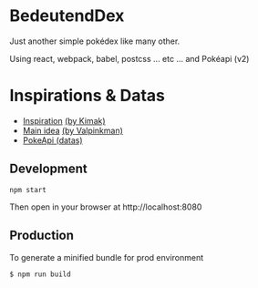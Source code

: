 # BedeutendDex

Just another simple pokédex like many other. 

Using react, webpack, babel, postcss ... etc ... and Pokéapi (v2)



# Inspirations & Datas

- [Inspiration](https://github.com/kimak/react-playlist-viewer) [(by Kimak)](https://github.com/kimak)
- [Main idea](https://github.com/valpinkman/meandex) [(by Valpinkman)](https://github.com/valpinkman)
- [PokeApi (datas)](http://pokeapi.co/)

## Development

```console
npm start
```

Then open in your browser at http://localhost:8080

## Production

To generate a minified bundle for prod environment

```console
$ npm run build
```
